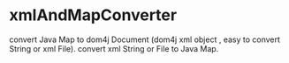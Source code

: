 # xmlAndMapConverter
convert Java Map to dom4j Document (dom4j xml object , easy to convert String or xml File). convert xml String or File to Java Map.
